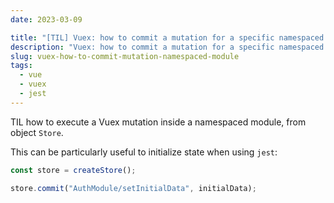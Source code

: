 ```yaml
---
date: 2023-03-09

title: "[TIL] Vuex: how to commit a mutation for a specific namespaced module"
description: "Vuex: how to commit a mutation for a specific namespaced module"
slug: vuex-how-to-commit-mutation-namespaced-module
tags:
  - vue
  - vuex
  - jest
---
```


TIL how to execute a Vuex mutation inside a namespaced module, from object `Store`.

This can be particularly useful to initialize state when using `jest`:

```js
const store = createStore();

store.commit("AuthModule/setInitialData", initialData);
```
